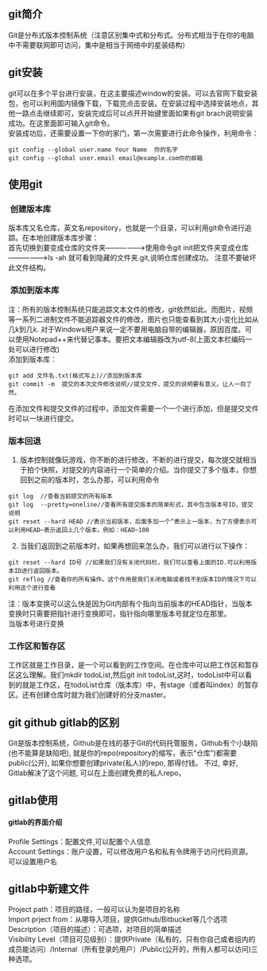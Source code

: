 ## git简介
Git是分布式版本控制系统（注意区别集中式和分布式。分布式相当于在你的电脑中不需要联网即可访问，集中是相当于网络中的星装结构）
## git安装
git可以在多个平台进行安装，在这主要描述window的安装。可以去官网下载安装包，也可以利用国内镜像下载，下载完点击安装。在安装过程中选择安装地点，其他一路点击继续即可，安装完成后可以点开开始键里面如果有git brach说明安装成功。在这里面即可输入git命令。<br>
安装成功后，还需要设置一下你的家门，第一次需要进行此命令操作，利用命令：
```
git config --global user.name Your Name  你的名字
git config --global user.email email@example.com你的邮箱
```
## 使用git
###  创建版本库
版本库又名仓库，英文名repository，也就是一个目录，可以利用git命令进行追踪。在本地创建版本库步骤：<br>
首先切换到要变成仓库的文件夹——————>使用命令git init把文件夹变成仓库——————>ls -ah 就可看到隐藏的文件夹.git,说明仓库创建成功。 注意不要破坏此文件结构。
###  添加到版本库
注：所有的版本控制系统只能追踪文本文件的修改，git依然如此。而图片，视频等一系列二进制文件不能追踪器文件的修改，图片也只能查看到其大小变化比如从几k到几k.
对于Windows用户来说一定不要用电脑自带的编辑器，原因百度。可以使用Notepad++来代替记事本。要把文本编辑器改为utf-8(上面文本栏编码一处可以进行修改)<br>
添加到版本库：
```
git add 文件名.txt(格式写上)//添加到版本库
git commit -m  提交的本次文件修改说明//提交文件，提交的说明要有意义。让人一目了然。
```
在添加文件和提交文件的过程中，添加文件需要一个一个进行添加，但是提交文件时可以一块进行提交。
### 版本回退
1. 版本控制就像玩游戏，你不断的进行修改，不断的进行提交，每次提交就相当于拍个快照，对提交的内容进行一个简单的介绍。当你提交了多个版本，你想回到之前的版本时，怎么办那，可以利用命令
```
git log  //查看当前提交的所有版本
git log  --pretty=oneline//查看所有提交版本的简单形式，其中包含版本号ID，提交说明
git reset --hard HEAD //表示当前版本，后面多加一个^表示上一版本，为了方便表示可以利用HEAD~表示返回上几个版本，例如：HEAD~100
```
2. 当我们返回到之前版本时，如果再想回来怎么办，我们可以进行以下操作：
```
git reset --hard ID号 //如果我们没有关闭代码栏，我们可以查看上面的ID.可以利用版本ID进行返回版本。
git reflog //查看你的所有操作。这个作用是我们关闭电脑或者找不到版本ID的情况下可以利用这个进行查看
```
注：版本变换可以这么快是因为Git内部有个指向当前版本的HEAD指针，当版本变换时只需要把指针进行变换即可，指针指向哪里版本号就定位在那里。<br>
当版本号进行变换
### 工作区和暂存区
工作区就是工作目录，是一个可以看到的工作空间。在仓库中可以把工作区和暂存区这么理解。我们mkdir todoList,然后git init todoList,这时，todoList中可以看到的就是工作区，在todoList仓库（版本库）中，有stage（或者叫index）的暂存区。还有创建仓库时就为我们创建好的分支master。


## git github gitlab的区别
Git是版本控制系统，Github是在线的基于Git的代码托管服务，Github有个小缺陷 (也不能算是缺陷吧), 就是你的repo(repository的缩写，表示“仓库”)都需要public(公开), 如果你想要创建private(私人)的repo, 那得付钱。
不过, 幸好, Gitlab解决了这个问题, 可以在上面创建免费的私人repo。
## gitlab使用
#### gitlab的界面介绍
Profile Settings：配置文件,可以配置个人信息<br>
Account Settings：账户设置，可以修改用户名和私有令牌用于访问代码资源。可以设置用户名<br>
## gitlab中新建文件
Project path：项目的路径，一般可以认为是项目的名称<br>
Import prject from：从哪导入项目，提供Github/Bitbucket等几个选项<br>
Description（项目的描述）：可选项，对项目的简单描述<br>
Visibility Level（项目可见级别）：提供Private（私有的，只有你自己或者组内的成员能访问）/Internal（所有登录的用户）/Public(公开的，所有人都可以访问)三种选项。<br>
